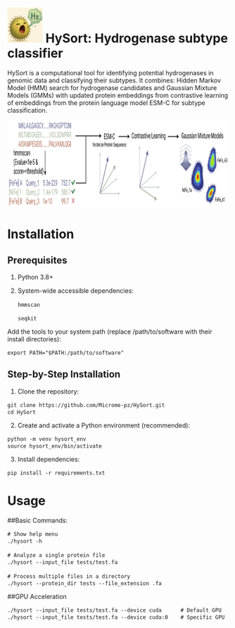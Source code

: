 # <img src="images/icon.jpg" alt="Icon" width="80" height="80" /> HySort: Hydrogenase subtype classifier

HySort is a computational tool for identifying potential hydrogenases in genomic data and classifying their subtypes. It combines: Hidden Markov Model (HMM) search for hydrogenase candidates and Gaussian Mixture Models (GMMs) with updated protein embeddings from contrastive learning of embeddings from the protein language model ESM-C for subtype classification. 

<img src="images/HySort.jpeg" alt="Workflow" width="800" height="200"/>

# Installation
## Prerequisites
1. Python 3.8+
2. System-wide accessible dependencies:

	`hmmscan`
	
	`seqkit`

Add the tools to your system path (replace /path/to/software with their install directories):
```
export PATH="$PATH:/path/to/software"
```

## Step-by-Step Installation
1. Clone the repository:
```
git clone https://github.com/Microme-pz/HySort.git
cd HySort
```
2. Create and activate a Python environment (recommended):
```
python -m venv hysort_env
source hysort_env/bin/activate
```
3. Install dependencies:
```
pip install -r requirements.txt
```

# Usage
##Basic Commands:
```
# Show help menu
./hysort -h

# Analyze a single protein file
./hysort --input_file tests/test.fa

# Process multiple files in a directory
./hysort --protein_dir tests --file_extension .fa
```
##GPU Acceleration
```
./hysort --input_file tests/test.fa --device cuda      # Default GPU
./hysort --input_file tests/test.fa --device cuda:0    # Specific GPU
```
